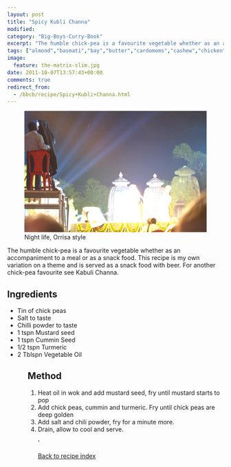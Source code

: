 ```yaml
---
layout: post
title: "Spicy Kubli Channa"
modified:
category: "Big-Boys-Curry-Book"
excerpt: "The humble chick-pea is a favourite vegetable whether as an accompaniment to a meal or"
tags: ["almond","basmati","bay","butter","cardomoms","cashew","chicken","cinnamon","cloves","cumin","ghee","lamb","mace","nuts","pepper","rice","saffron","turmeric"]
image:
  feature: the-matrix-slim.jpg
date: 2011-10-07T13:57:43+00:00
comments: true
redirect_from: 
  - /bbcb/recipe/Spicy+Kubli+Channa.html
---
```


<figure>
	<a href="/images/bbcb/pict1535.jpg" alt="Bhubaneswar, Orissa, India" title="Bhubaneswar, Orissa, India &#169; Ashley Kitson 12/09/2011"><img src="/images/bbcb/pict1535.jpg"/></a>
	<figcaption>Night life, Orrisa style</figcaption>
</figure>

The humble chick-pea is a favourite vegetable whether as an accompaniment to a meal or as a snack food. This recipe is my own variation on a theme and is served as a snack food with beer. For another chick-pea favourite see Kabuli Channa.
        
## Ingredients
        
<ul><li>Tin of chick peas</li><li>Salt to taste</li><li>Chilli powder to taste</li><li>1 tspn Mustard seed</li><li>1 tspn Cummin Seed</li><li>1/2 tspn Turmeric</li><li>2 Tblspn Vegetable Oil</li><ul>
        
## Method

<ol><li>Heat oil in wok and add mustard seed, fry until mustard starts to pop</li><li>Add chick peas, cummin and turmeric. Fry until chick peas are deep golden</li><li>Add salt and chili powder, fry for a minute more.</li><li>Drain, allow to cool and serve.</p>'   

<a href="/bbcb">Back to recipe index</a>      